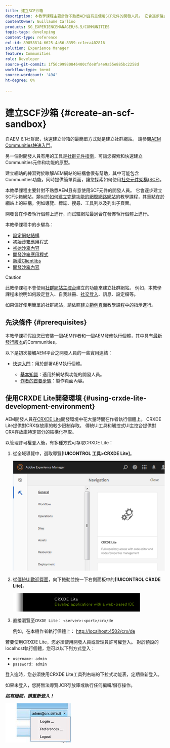 ```yaml
---
title: 建立SCF沙箱
description: 本教學課程主要針對不熟悉AEM且有意使用SCF元件的開發人員。 它會逐步建立SCF沙箱網站
contentOwner: Guillaume Carlino
products: SG_EXPERIENCEMANAGER/6.5/COMMUNITIES
topic-tags: developing
content-type: reference
exl-id: 89858814-6625-4a56-8359-cc1eca402816
solution: Experience Manager
feature: Communities
role: Developer
source-git-commit: 1f56c99980846400cfde8fa4e9a55e885bc2258d
workflow-type: tm+mt
source-wordcount: '494'
ht-degree: 0%

---
```


# 建立SCF沙箱  {#create-an-scf-sandbox}

自AEM 6.1社群起，快速建立沙箱的最簡單方式就是建立社群網站。 請參閱[AEM Communities快速入門](getting-started.md)。

另一個對開發人員有用的工具是[社群元件指南](components-guide.md)，可讓您探索和快速建立Communities元件和功能的原型。

建立網站的練習對於瞭解AEM網站的結構會很有幫助，其中可能包含Communities功能，同時提供簡單頁面，讓您探索如何使用[社交元件架構(SCF)](scf.md)。

本教學課程主要針對不熟悉AEM且有意使用SCF元件的開發人員。 它會逐步建立SCF沙箱網站，類似於[如何建立完整功能的網際網路網站](../../help/sites-developing/website.md)的教學課程，其重點在於網站上的結構，例如導覽、標誌、搜尋、工具列以及列出子頁面。

開發會在作者執行個體上進行，而試驗網站最適合在發佈執行個體上進行。

本教學課程中的步驟為：

* [設定網站結構](setup-website.md)
* [初始沙箱應用程式](initial-app.md)
* [初始沙箱內容](initial-content.md)
* [開發沙箱應用程式](develop-app.md)
* [新增Clientlibs](add-clientlibs.md)
* [開發沙箱內容](develop-content.md)

>[!CAUTION]
>
>此教學課程不會使用[社群網站主控台](sites-console.md)建立的功能來建立社群網站。 例如，本教學課程未說明如何設定登入、自我註冊、[社交登入](social-login.md)、訊息、設定檔等。
>
>如果偏好使用簡單的社群網站，請依照[建立範例頁面](create-sample-page.md)教學課程中的指示進行。

## 先決條件 {#prerequisites}

本教學課程假設您已安裝一個AEM作者和一個AEM發佈執行個體，其中具有[最新發行版本](deploy-communities.md#latest-releases)的Communities。

以下是初次接觸AEM平台之開發人員的一些實用連結：

* [快速入門](../../help/sites-deploying/deploy.md#getting-started)：用於部署AEM執行個體。

   * [基本知識](../../help/sites-developing/the-basics.md)：適用於網站與功能的開發人員。
   * [作者的首要步驟](../../help/sites-authoring/first-steps.md)：製作頁面內容。

## 使用CRXDE Lite開發環境 {#using-crxde-lite-development-environment}

AEM開發人員在[CRXDE Lite](../../help/sites-developing/developing-with-crxde-lite.md)開發環境中花大量時間在作者執行個體上。 CRXDE Lite提供對CRX存放庫的較少限制存取。 傳統UI工具和觸控式UI主控台提供對CRX存放庫特定部分的結構化存取。

以管理許可權登入後，有多種方式可存取CRXDE Lite：

1. 從全域導覽中，選取導覽&#x200B;**[!UICONTROL 工具>CRXDE Lite]**。

   ![crxde-lite](assets/tools-crxde.png)

2. 從[傳統UI歡迎頁面](http://localhost:4502/welcome.html)，向下捲動並按一下右側面板中的&#x200B;**[!UICONTROL CRXDE Lite]**。

   ![classic-ui-crxde](assets/classic-ui-crxde.png)

3. 直接瀏覽至`CRXDE Lite`： `<server>:<port>/crx/de`

   例如，在本機作者執行個體上： [http://localhost:4502/crx/de](http://localhost:4502/crx/de)

若要使用CRXDE Lite，您必須使用開發人員或管理員許可權登入。 對於預設的localhost執行個體，您可以以下列方式登入：

* `username: admin`
* `password: admin`


登入逾時，您必須使用CRXDE Lite工具列右端的下拉式功能表，定期重新登入。

如果未登入，您將無法導覽JCR存放庫或執行任何編輯/儲存操作。

***如有疑問，請重新登入！***

![重新登入](assets/relogin.png)
